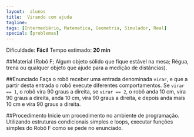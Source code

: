 ```yaml
---
layout:  alunos
title:  Virando com ajuda	
tagline:
tags: [Intermediário, Matematica, Geometria, Simulador, Real]
special: [problemas]
---
```


Dificuldade: **Fácil**
Tempo estimado: **20 min**


##Material
(Robô F; Algum objeto sólido que fique estável na mesa; Régua, trena ou qualquer objeto que ajude para a medição de distâncias).

##Enunciado
Faça o robô receber uma entrada denominada `virar`, e que a partir desta entrada o robô execute diferentes comportamentos. Se `virar == 1`, o robô vira 90 graus a direita, se `virar == 2`, o robô anda 10 cm, vira 90 graus a direita, anda 10 cm, vira 90 graus a direita, e depois anda mais 10 cm e vira 90 graus a direita.
 	
##Procedimento
Inicie um procedimento no ambiente de programação. Utilizando estruturas condicionais simples e loops, executar funções simples do Robô F como se pede no enunciado.
